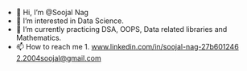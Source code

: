 - 👋 Hi, I’m @Soojal Nag
- 👀 I’m interested in Data Science.
- 🌱 I’m currently practicing DSA, OOPS, Data related libraries and Mathematics.
- 📫 How to reach me 1. www.linkedin.com/in/soojal-nag-27b601246
                      2.2004soojal@gmail.com
